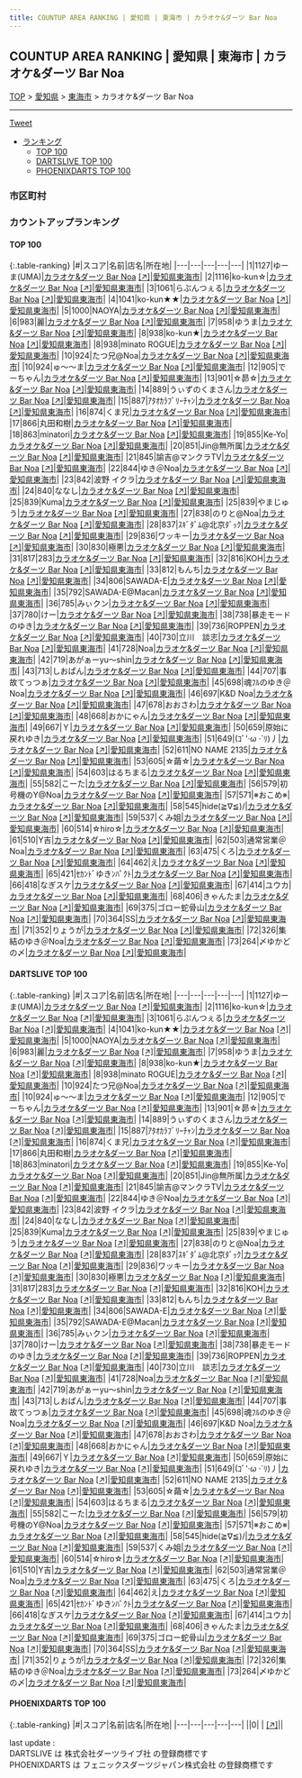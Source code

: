 ```yaml
---
title: COUNTUP AREA RANKING | 愛知県 | 東海市 | カラオケ&ダーツ Bar Noa
---
```

## COUNTUP AREA RANKING | 愛知県 | 東海市 | カラオケ&ダーツ Bar Noa

[TOP](/darts/rank/) > [愛知県](/darts/rank/愛知県/) > [東海市](/darts/rank/愛知県/東海市/) > カラオケ&ダーツ Bar Noa

___

<a href="https://twitter.com/share?ref_src=twsrc%5Etfw" data-text="COUNTUP AREA RANKING | 愛知県東海市カラオケ&ダーツ Bar Noa" class="twitter-share-button" data-hashtags="DARTSLIVE,PHOENIXDARTS,darts,ダーツ" data-show-count="false">Tweet</a>

* [ランキング](#カウントアップランキング)
    * [TOP 100](#top-100)
    * [DARTSLIVE TOP 100](#dartslive-top-100)
    * [PHOENIXDARTS TOP 100](#phoenixdarts-top-100)

### 市区町村

<ul>

</ul>

### カウントアップランキング

#### TOP 100



{:.table-ranking}
|#|スコア|名前|店名|所在地|
|---|---|---|---|---|
|1|1127|<span class="rank-name-dl">ゆーま(UMA)</span>|<a href="/darts/rank/shops/245e649f08ddbe960d9b047a20a7ba1e.html">カラオケ&ダーツ Bar Noa</a> <a href="https://search.dartslive.com/jp/shop/245e649f08ddbe960d9b047a20a7ba1e">[↗]</a>|<a href="/darts/rank/愛知県/東海市">愛知県東海市</a>|
|2|1116|<span class="rank-name-dl">ko-kun☆</span>|<a href="/darts/rank/shops/245e649f08ddbe960d9b047a20a7ba1e.html">カラオケ&ダーツ Bar Noa</a> <a href="https://search.dartslive.com/jp/shop/245e649f08ddbe960d9b047a20a7ba1e">[↗]</a>|<a href="/darts/rank/愛知県/東海市">愛知県東海市</a>|
|3|1061|<span class="rank-name-dl">らぷんつぇる</span>|<a href="/darts/rank/shops/245e649f08ddbe960d9b047a20a7ba1e.html">カラオケ&ダーツ Bar Noa</a> <a href="https://search.dartslive.com/jp/shop/245e649f08ddbe960d9b047a20a7ba1e">[↗]</a>|<a href="/darts/rank/愛知県/東海市">愛知県東海市</a>|
|4|1041|<span class="rank-name-dl">ko-kun★★</span>|<a href="/darts/rank/shops/245e649f08ddbe960d9b047a20a7ba1e.html">カラオケ&ダーツ Bar Noa</a> <a href="https://search.dartslive.com/jp/shop/245e649f08ddbe960d9b047a20a7ba1e">[↗]</a>|<a href="/darts/rank/愛知県/東海市">愛知県東海市</a>|
|5|1000|<span class="rank-name-dl">NAOYA</span>|<a href="/darts/rank/shops/245e649f08ddbe960d9b047a20a7ba1e.html">カラオケ&ダーツ Bar Noa</a> <a href="https://search.dartslive.com/jp/shop/245e649f08ddbe960d9b047a20a7ba1e">[↗]</a>|<a href="/darts/rank/愛知県/東海市">愛知県東海市</a>|
|6|983|<span class="rank-name-dl">麗</span>|<a href="/darts/rank/shops/245e649f08ddbe960d9b047a20a7ba1e.html">カラオケ&ダーツ Bar Noa</a> <a href="https://search.dartslive.com/jp/shop/245e649f08ddbe960d9b047a20a7ba1e">[↗]</a>|<a href="/darts/rank/愛知県/東海市">愛知県東海市</a>|
|7|958|<span class="rank-name-dl">ゆうま</span>|<a href="/darts/rank/shops/245e649f08ddbe960d9b047a20a7ba1e.html">カラオケ&ダーツ Bar Noa</a> <a href="https://search.dartslive.com/jp/shop/245e649f08ddbe960d9b047a20a7ba1e">[↗]</a>|<a href="/darts/rank/愛知県/東海市">愛知県東海市</a>|
|8|938|<span class="rank-name-dl">ko-kun★</span>|<a href="/darts/rank/shops/245e649f08ddbe960d9b047a20a7ba1e.html">カラオケ&ダーツ Bar Noa</a> <a href="https://search.dartslive.com/jp/shop/245e649f08ddbe960d9b047a20a7ba1e">[↗]</a>|<a href="/darts/rank/愛知県/東海市">愛知県東海市</a>|
|8|938|<span class="rank-name-dl">minato ROGUE</span>|<a href="/darts/rank/shops/245e649f08ddbe960d9b047a20a7ba1e.html">カラオケ&ダーツ Bar Noa</a> <a href="https://search.dartslive.com/jp/shop/245e649f08ddbe960d9b047a20a7ba1e">[↗]</a>|<a href="/darts/rank/愛知県/東海市">愛知県東海市</a>|
|10|924|<span class="rank-name-dl">たつ兄@Noa</span>|<a href="/darts/rank/shops/245e649f08ddbe960d9b047a20a7ba1e.html">カラオケ&ダーツ Bar Noa</a> <a href="https://search.dartslive.com/jp/shop/245e649f08ddbe960d9b047a20a7ba1e">[↗]</a>|<a href="/darts/rank/愛知県/東海市">愛知県東海市</a>|
|10|924|<span class="rank-name-dl">ゅ～～ま</span>|<a href="/darts/rank/shops/245e649f08ddbe960d9b047a20a7ba1e.html">カラオケ&ダーツ Bar Noa</a> <a href="https://search.dartslive.com/jp/shop/245e649f08ddbe960d9b047a20a7ba1e">[↗]</a>|<a href="/darts/rank/愛知県/東海市">愛知県東海市</a>|
|12|905|<span class="rank-name-dl">でーちゃん</span>|<a href="/darts/rank/shops/245e649f08ddbe960d9b047a20a7ba1e.html">カラオケ&ダーツ Bar Noa</a> <a href="https://search.dartslive.com/jp/shop/245e649f08ddbe960d9b047a20a7ba1e">[↗]</a>|<a href="/darts/rank/愛知県/東海市">愛知県東海市</a>|
|13|901|<span class="rank-name-dl">☆昴☆</span>|<a href="/darts/rank/shops/245e649f08ddbe960d9b047a20a7ba1e.html">カラオケ&ダーツ Bar Noa</a> <a href="https://search.dartslive.com/jp/shop/245e649f08ddbe960d9b047a20a7ba1e">[↗]</a>|<a href="/darts/rank/愛知県/東海市">愛知県東海市</a>|
|14|889|<span class="rank-name-dl">うぃずのくまさん</span>|<a href="/darts/rank/shops/245e649f08ddbe960d9b047a20a7ba1e.html">カラオケ&ダーツ Bar Noa</a> <a href="https://search.dartslive.com/jp/shop/245e649f08ddbe960d9b047a20a7ba1e">[↗]</a>|<a href="/darts/rank/愛知県/東海市">愛知県東海市</a>|
|15|887|<span class="rank-name-dl">ｱﾀｵｶﾗﾌﾞﾘｰﾁｬﾝ</span>|<a href="/darts/rank/shops/245e649f08ddbe960d9b047a20a7ba1e.html">カラオケ&ダーツ Bar Noa</a> <a href="https://search.dartslive.com/jp/shop/245e649f08ddbe960d9b047a20a7ba1e">[↗]</a>|<a href="/darts/rank/愛知県/東海市">愛知県東海市</a>|
|16|874|<span class="rank-name-dl">くま兄</span>|<a href="/darts/rank/shops/245e649f08ddbe960d9b047a20a7ba1e.html">カラオケ&ダーツ Bar Noa</a> <a href="https://search.dartslive.com/jp/shop/245e649f08ddbe960d9b047a20a7ba1e">[↗]</a>|<a href="/darts/rank/愛知県/東海市">愛知県東海市</a>|
|17|866|<span class="rank-name-dl">丸田和樹</span>|<a href="/darts/rank/shops/245e649f08ddbe960d9b047a20a7ba1e.html">カラオケ&ダーツ Bar Noa</a> <a href="https://search.dartslive.com/jp/shop/245e649f08ddbe960d9b047a20a7ba1e">[↗]</a>|<a href="/darts/rank/愛知県/東海市">愛知県東海市</a>|
|18|863|<span class="rank-name-dl">minatori</span>|<a href="/darts/rank/shops/245e649f08ddbe960d9b047a20a7ba1e.html">カラオケ&ダーツ Bar Noa</a> <a href="https://search.dartslive.com/jp/shop/245e649f08ddbe960d9b047a20a7ba1e">[↗]</a>|<a href="/darts/rank/愛知県/東海市">愛知県東海市</a>|
|19|855|<span class="rank-name-dl">Ke-Yo</span>|<a href="/darts/rank/shops/245e649f08ddbe960d9b047a20a7ba1e.html">カラオケ&ダーツ Bar Noa</a> <a href="https://search.dartslive.com/jp/shop/245e649f08ddbe960d9b047a20a7ba1e">[↗]</a>|<a href="/darts/rank/愛知県/東海市">愛知県東海市</a>|
|20|851|<span class="rank-name-dl">Jin@無所属</span>|<a href="/darts/rank/shops/245e649f08ddbe960d9b047a20a7ba1e.html">カラオケ&ダーツ Bar Noa</a> <a href="https://search.dartslive.com/jp/shop/245e649f08ddbe960d9b047a20a7ba1e">[↗]</a>|<a href="/darts/rank/愛知県/東海市">愛知県東海市</a>|
|21|845|<span class="rank-name-dl">諭吉@マンクラTV</span>|<a href="/darts/rank/shops/245e649f08ddbe960d9b047a20a7ba1e.html">カラオケ&ダーツ Bar Noa</a> <a href="https://search.dartslive.com/jp/shop/245e649f08ddbe960d9b047a20a7ba1e">[↗]</a>|<a href="/darts/rank/愛知県/東海市">愛知県東海市</a>|
|22|844|<span class="rank-name-dl">ゆき＠Noa</span>|<a href="/darts/rank/shops/245e649f08ddbe960d9b047a20a7ba1e.html">カラオケ&ダーツ Bar Noa</a> <a href="https://search.dartslive.com/jp/shop/245e649f08ddbe960d9b047a20a7ba1e">[↗]</a>|<a href="/darts/rank/愛知県/東海市">愛知県東海市</a>|
|23|842|<span class="rank-name-dl">波野 イクラ</span>|<a href="/darts/rank/shops/245e649f08ddbe960d9b047a20a7ba1e.html">カラオケ&ダーツ Bar Noa</a> <a href="https://search.dartslive.com/jp/shop/245e649f08ddbe960d9b047a20a7ba1e">[↗]</a>|<a href="/darts/rank/愛知県/東海市">愛知県東海市</a>|
|24|840|<span class="rank-name-dl">ななし</span>|<a href="/darts/rank/shops/245e649f08ddbe960d9b047a20a7ba1e.html">カラオケ&ダーツ Bar Noa</a> <a href="https://search.dartslive.com/jp/shop/245e649f08ddbe960d9b047a20a7ba1e">[↗]</a>|<a href="/darts/rank/愛知県/東海市">愛知県東海市</a>|
|25|839|<span class="rank-name-dl">Kuma</span>|<a href="/darts/rank/shops/245e649f08ddbe960d9b047a20a7ba1e.html">カラオケ&ダーツ Bar Noa</a> <a href="https://search.dartslive.com/jp/shop/245e649f08ddbe960d9b047a20a7ba1e">[↗]</a>|<a href="/darts/rank/愛知県/東海市">愛知県東海市</a>|
|25|839|<span class="rank-name-dl">やまじゅう</span>|<a href="/darts/rank/shops/245e649f08ddbe960d9b047a20a7ba1e.html">カラオケ&ダーツ Bar Noa</a> <a href="https://search.dartslive.com/jp/shop/245e649f08ddbe960d9b047a20a7ba1e">[↗]</a>|<a href="/darts/rank/愛知県/東海市">愛知県東海市</a>|
|27|838|<span class="rank-name-dl">のりと@Noa</span>|<a href="/darts/rank/shops/245e649f08ddbe960d9b047a20a7ba1e.html">カラオケ&ダーツ Bar Noa</a> <a href="https://search.dartslive.com/jp/shop/245e649f08ddbe960d9b047a20a7ba1e">[↗]</a>|<a href="/darts/rank/愛知県/東海市">愛知県東海市</a>|
|28|837|<span class="rank-name-dl">ｽｷﾞﾀﾞﾑ@北京ﾀﾞｯｸ</span>|<a href="/darts/rank/shops/245e649f08ddbe960d9b047a20a7ba1e.html">カラオケ&ダーツ Bar Noa</a> <a href="https://search.dartslive.com/jp/shop/245e649f08ddbe960d9b047a20a7ba1e">[↗]</a>|<a href="/darts/rank/愛知県/東海市">愛知県東海市</a>|
|29|836|<span class="rank-name-dl">ワッキー</span>|<a href="/darts/rank/shops/245e649f08ddbe960d9b047a20a7ba1e.html">カラオケ&ダーツ Bar Noa</a> <a href="https://search.dartslive.com/jp/shop/245e649f08ddbe960d9b047a20a7ba1e">[↗]</a>|<a href="/darts/rank/愛知県/東海市">愛知県東海市</a>|
|30|830|<span class="rank-name-dl">極悪</span>|<a href="/darts/rank/shops/245e649f08ddbe960d9b047a20a7ba1e.html">カラオケ&ダーツ Bar Noa</a> <a href="https://search.dartslive.com/jp/shop/245e649f08ddbe960d9b047a20a7ba1e">[↗]</a>|<a href="/darts/rank/愛知県/東海市">愛知県東海市</a>|
|31|817|<span class="rank-name-dl">283</span>|<a href="/darts/rank/shops/245e649f08ddbe960d9b047a20a7ba1e.html">カラオケ&ダーツ Bar Noa</a> <a href="https://search.dartslive.com/jp/shop/245e649f08ddbe960d9b047a20a7ba1e">[↗]</a>|<a href="/darts/rank/愛知県/東海市">愛知県東海市</a>|
|32|816|<span class="rank-name-dl">KOH</span>|<a href="/darts/rank/shops/245e649f08ddbe960d9b047a20a7ba1e.html">カラオケ&ダーツ Bar Noa</a> <a href="https://search.dartslive.com/jp/shop/245e649f08ddbe960d9b047a20a7ba1e">[↗]</a>|<a href="/darts/rank/愛知県/東海市">愛知県東海市</a>|
|33|812|<span class="rank-name-dl">もんち</span>|<a href="/darts/rank/shops/245e649f08ddbe960d9b047a20a7ba1e.html">カラオケ&ダーツ Bar Noa</a> <a href="https://search.dartslive.com/jp/shop/245e649f08ddbe960d9b047a20a7ba1e">[↗]</a>|<a href="/darts/rank/愛知県/東海市">愛知県東海市</a>|
|34|806|<span class="rank-name-dl">SAWADA-E</span>|<a href="/darts/rank/shops/245e649f08ddbe960d9b047a20a7ba1e.html">カラオケ&ダーツ Bar Noa</a> <a href="https://search.dartslive.com/jp/shop/245e649f08ddbe960d9b047a20a7ba1e">[↗]</a>|<a href="/darts/rank/愛知県/東海市">愛知県東海市</a>|
|35|792|<span class="rank-name-dl">SAWADA-E@Macan</span>|<a href="/darts/rank/shops/245e649f08ddbe960d9b047a20a7ba1e.html">カラオケ&ダーツ Bar Noa</a> <a href="https://search.dartslive.com/jp/shop/245e649f08ddbe960d9b047a20a7ba1e">[↗]</a>|<a href="/darts/rank/愛知県/東海市">愛知県東海市</a>|
|36|785|<span class="rank-name-dl">みぃクン</span>|<a href="/darts/rank/shops/245e649f08ddbe960d9b047a20a7ba1e.html">カラオケ&ダーツ Bar Noa</a> <a href="https://search.dartslive.com/jp/shop/245e649f08ddbe960d9b047a20a7ba1e">[↗]</a>|<a href="/darts/rank/愛知県/東海市">愛知県東海市</a>|
|37|780|<span class="rank-name-dl">けー</span>|<a href="/darts/rank/shops/245e649f08ddbe960d9b047a20a7ba1e.html">カラオケ&ダーツ Bar Noa</a> <a href="https://search.dartslive.com/jp/shop/245e649f08ddbe960d9b047a20a7ba1e">[↗]</a>|<a href="/darts/rank/愛知県/東海市">愛知県東海市</a>|
|38|738|<span class="rank-name-dl">暴走モードのゆき</span>|<a href="/darts/rank/shops/245e649f08ddbe960d9b047a20a7ba1e.html">カラオケ&ダーツ Bar Noa</a> <a href="https://search.dartslive.com/jp/shop/245e649f08ddbe960d9b047a20a7ba1e">[↗]</a>|<a href="/darts/rank/愛知県/東海市">愛知県東海市</a>|
|39|736|<span class="rank-name-dl">ROPPEN</span>|<a href="/darts/rank/shops/245e649f08ddbe960d9b047a20a7ba1e.html">カラオケ&ダーツ Bar Noa</a> <a href="https://search.dartslive.com/jp/shop/245e649f08ddbe960d9b047a20a7ba1e">[↗]</a>|<a href="/darts/rank/愛知県/東海市">愛知県東海市</a>|
|40|730|<span class="rank-name-dl">立川　談志</span>|<a href="/darts/rank/shops/245e649f08ddbe960d9b047a20a7ba1e.html">カラオケ&ダーツ Bar Noa</a> <a href="https://search.dartslive.com/jp/shop/245e649f08ddbe960d9b047a20a7ba1e">[↗]</a>|<a href="/darts/rank/愛知県/東海市">愛知県東海市</a>|
|41|728|<span class="rank-name-dl">Noa</span>|<a href="/darts/rank/shops/245e649f08ddbe960d9b047a20a7ba1e.html">カラオケ&ダーツ Bar Noa</a> <a href="https://search.dartslive.com/jp/shop/245e649f08ddbe960d9b047a20a7ba1e">[↗]</a>|<a href="/darts/rank/愛知県/東海市">愛知県東海市</a>|
|42|719|<span class="rank-name-dl">あがぁーyu～shin</span>|<a href="/darts/rank/shops/245e649f08ddbe960d9b047a20a7ba1e.html">カラオケ&ダーツ Bar Noa</a> <a href="https://search.dartslive.com/jp/shop/245e649f08ddbe960d9b047a20a7ba1e">[↗]</a>|<a href="/darts/rank/愛知県/東海市">愛知県東海市</a>|
|43|713|<span class="rank-name-dl">しおぱん</span>|<a href="/darts/rank/shops/245e649f08ddbe960d9b047a20a7ba1e.html">カラオケ&ダーツ Bar Noa</a> <a href="https://search.dartslive.com/jp/shop/245e649f08ddbe960d9b047a20a7ba1e">[↗]</a>|<a href="/darts/rank/愛知県/東海市">愛知県東海市</a>|
|44|707|<span class="rank-name-dl">事故てっつぁ</span>|<a href="/darts/rank/shops/245e649f08ddbe960d9b047a20a7ba1e.html">カラオケ&ダーツ Bar Noa</a> <a href="https://search.dartslive.com/jp/shop/245e649f08ddbe960d9b047a20a7ba1e">[↗]</a>|<a href="/darts/rank/愛知県/東海市">愛知県東海市</a>|
|45|698|<span class="rank-name-dl">魂ﾌﾙのゆき＠Noa</span>|<a href="/darts/rank/shops/245e649f08ddbe960d9b047a20a7ba1e.html">カラオケ&ダーツ Bar Noa</a> <a href="https://search.dartslive.com/jp/shop/245e649f08ddbe960d9b047a20a7ba1e">[↗]</a>|<a href="/darts/rank/愛知県/東海市">愛知県東海市</a>|
|46|697|<span class="rank-name-dl">K&amp;D Noa</span>|<a href="/darts/rank/shops/245e649f08ddbe960d9b047a20a7ba1e.html">カラオケ&ダーツ Bar Noa</a> <a href="https://search.dartslive.com/jp/shop/245e649f08ddbe960d9b047a20a7ba1e">[↗]</a>|<a href="/darts/rank/愛知県/東海市">愛知県東海市</a>|
|47|678|<span class="rank-name-dl">おおさわ</span>|<a href="/darts/rank/shops/245e649f08ddbe960d9b047a20a7ba1e.html">カラオケ&ダーツ Bar Noa</a> <a href="https://search.dartslive.com/jp/shop/245e649f08ddbe960d9b047a20a7ba1e">[↗]</a>|<a href="/darts/rank/愛知県/東海市">愛知県東海市</a>|
|48|668|<span class="rank-name-dl">おかにゃん</span>|<a href="/darts/rank/shops/245e649f08ddbe960d9b047a20a7ba1e.html">カラオケ&ダーツ Bar Noa</a> <a href="https://search.dartslive.com/jp/shop/245e649f08ddbe960d9b047a20a7ba1e">[↗]</a>|<a href="/darts/rank/愛知県/東海市">愛知県東海市</a>|
|49|667|<span class="rank-name-dl">Ｙ</span>|<a href="/darts/rank/shops/245e649f08ddbe960d9b047a20a7ba1e.html">カラオケ&ダーツ Bar Noa</a> <a href="https://search.dartslive.com/jp/shop/245e649f08ddbe960d9b047a20a7ba1e">[↗]</a>|<a href="/darts/rank/愛知県/東海市">愛知県東海市</a>|
|50|659|<span class="rank-name-dl">原始に戻れゆき</span>|<a href="/darts/rank/shops/245e649f08ddbe960d9b047a20a7ba1e.html">カラオケ&ダーツ Bar Noa</a> <a href="https://search.dartslive.com/jp/shop/245e649f08ddbe960d9b047a20a7ba1e">[↗]</a>|<a href="/darts/rank/愛知県/東海市">愛知県東海市</a>|
|51|649|<span class="rank-name-dl">(ｺﾞ&#x27;·ω ·`ﾘ)丿</span>|<a href="/darts/rank/shops/245e649f08ddbe960d9b047a20a7ba1e.html">カラオケ&ダーツ Bar Noa</a> <a href="https://search.dartslive.com/jp/shop/245e649f08ddbe960d9b047a20a7ba1e">[↗]</a>|<a href="/darts/rank/愛知県/東海市">愛知県東海市</a>|
|52|611|<span class="rank-name-dl">NO NAME 2135</span>|<a href="/darts/rank/shops/245e649f08ddbe960d9b047a20a7ba1e.html">カラオケ&ダーツ Bar Noa</a> <a href="https://search.dartslive.com/jp/shop/245e649f08ddbe960d9b047a20a7ba1e">[↗]</a>|<a href="/darts/rank/愛知県/東海市">愛知県東海市</a>|
|53|605|<span class="rank-name-dl">☆繭☆</span>|<a href="/darts/rank/shops/245e649f08ddbe960d9b047a20a7ba1e.html">カラオケ&ダーツ Bar Noa</a> <a href="https://search.dartslive.com/jp/shop/245e649f08ddbe960d9b047a20a7ba1e">[↗]</a>|<a href="/darts/rank/愛知県/東海市">愛知県東海市</a>|
|54|603|<span class="rank-name-dl">はるちまる</span>|<a href="/darts/rank/shops/245e649f08ddbe960d9b047a20a7ba1e.html">カラオケ&ダーツ Bar Noa</a> <a href="https://search.dartslive.com/jp/shop/245e649f08ddbe960d9b047a20a7ba1e">[↗]</a>|<a href="/darts/rank/愛知県/東海市">愛知県東海市</a>|
|55|582|<span class="rank-name-dl">こーた</span>|<a href="/darts/rank/shops/245e649f08ddbe960d9b047a20a7ba1e.html">カラオケ&ダーツ Bar Noa</a> <a href="https://search.dartslive.com/jp/shop/245e649f08ddbe960d9b047a20a7ba1e">[↗]</a>|<a href="/darts/rank/愛知県/東海市">愛知県東海市</a>|
|56|579|<span class="rank-name-dl">初号機のY@Noa</span>|<a href="/darts/rank/shops/245e649f08ddbe960d9b047a20a7ba1e.html">カラオケ&ダーツ Bar Noa</a> <a href="https://search.dartslive.com/jp/shop/245e649f08ddbe960d9b047a20a7ba1e">[↗]</a>|<a href="/darts/rank/愛知県/東海市">愛知県東海市</a>|
|57|571|<span class="rank-name-dl">※おこめ※</span>|<a href="/darts/rank/shops/245e649f08ddbe960d9b047a20a7ba1e.html">カラオケ&ダーツ Bar Noa</a> <a href="https://search.dartslive.com/jp/shop/245e649f08ddbe960d9b047a20a7ba1e">[↗]</a>|<a href="/darts/rank/愛知県/東海市">愛知県東海市</a>|
|58|545|<span class="rank-name-dl">hide(≧∇≦)/</span>|<a href="/darts/rank/shops/245e649f08ddbe960d9b047a20a7ba1e.html">カラオケ&ダーツ Bar Noa</a> <a href="https://search.dartslive.com/jp/shop/245e649f08ddbe960d9b047a20a7ba1e">[↗]</a>|<a href="/darts/rank/愛知県/東海市">愛知県東海市</a>|
|59|537|<span class="rank-name-dl">くみ姐</span>|<a href="/darts/rank/shops/245e649f08ddbe960d9b047a20a7ba1e.html">カラオケ&ダーツ Bar Noa</a> <a href="https://search.dartslive.com/jp/shop/245e649f08ddbe960d9b047a20a7ba1e">[↗]</a>|<a href="/darts/rank/愛知県/東海市">愛知県東海市</a>|
|60|514|<span class="rank-name-dl">☆hiro☆</span>|<a href="/darts/rank/shops/245e649f08ddbe960d9b047a20a7ba1e.html">カラオケ&ダーツ Bar Noa</a> <a href="https://search.dartslive.com/jp/shop/245e649f08ddbe960d9b047a20a7ba1e">[↗]</a>|<a href="/darts/rank/愛知県/東海市">愛知県東海市</a>|
|61|510|<span class="rank-name-dl">Y吉</span>|<a href="/darts/rank/shops/245e649f08ddbe960d9b047a20a7ba1e.html">カラオケ&ダーツ Bar Noa</a> <a href="https://search.dartslive.com/jp/shop/245e649f08ddbe960d9b047a20a7ba1e">[↗]</a>|<a href="/darts/rank/愛知県/東海市">愛知県東海市</a>|
|62|503|<span class="rank-name-dl">通常営業＠Noa</span>|<a href="/darts/rank/shops/245e649f08ddbe960d9b047a20a7ba1e.html">カラオケ&ダーツ Bar Noa</a> <a href="https://search.dartslive.com/jp/shop/245e649f08ddbe960d9b047a20a7ba1e">[↗]</a>|<a href="/darts/rank/愛知県/東海市">愛知県東海市</a>|
|63|475|<span class="rank-name-dl">くろ</span>|<a href="/darts/rank/shops/245e649f08ddbe960d9b047a20a7ba1e.html">カラオケ&ダーツ Bar Noa</a> <a href="https://search.dartslive.com/jp/shop/245e649f08ddbe960d9b047a20a7ba1e">[↗]</a>|<a href="/darts/rank/愛知県/東海市">愛知県東海市</a>|
|64|462|<span class="rank-name-dl">え</span>|<a href="/darts/rank/shops/245e649f08ddbe960d9b047a20a7ba1e.html">カラオケ&ダーツ Bar Noa</a> <a href="https://search.dartslive.com/jp/shop/245e649f08ddbe960d9b047a20a7ba1e">[↗]</a>|<a href="/darts/rank/愛知県/東海市">愛知県東海市</a>|
|65|421|<span class="rank-name-dl">ｾｶﾝﾄﾞゆきﾝﾊﾟｸﾄ</span>|<a href="/darts/rank/shops/245e649f08ddbe960d9b047a20a7ba1e.html">カラオケ&ダーツ Bar Noa</a> <a href="https://search.dartslive.com/jp/shop/245e649f08ddbe960d9b047a20a7ba1e">[↗]</a>|<a href="/darts/rank/愛知県/東海市">愛知県東海市</a>|
|66|418|<span class="rank-name-dl">なぎスケ</span>|<a href="/darts/rank/shops/245e649f08ddbe960d9b047a20a7ba1e.html">カラオケ&ダーツ Bar Noa</a> <a href="https://search.dartslive.com/jp/shop/245e649f08ddbe960d9b047a20a7ba1e">[↗]</a>|<a href="/darts/rank/愛知県/東海市">愛知県東海市</a>|
|67|414|<span class="rank-name-dl">ユウカ</span>|<a href="/darts/rank/shops/245e649f08ddbe960d9b047a20a7ba1e.html">カラオケ&ダーツ Bar Noa</a> <a href="https://search.dartslive.com/jp/shop/245e649f08ddbe960d9b047a20a7ba1e">[↗]</a>|<a href="/darts/rank/愛知県/東海市">愛知県東海市</a>|
|68|406|<span class="rank-name-dl">きゃんたま</span>|<a href="/darts/rank/shops/245e649f08ddbe960d9b047a20a7ba1e.html">カラオケ&ダーツ Bar Noa</a> <a href="https://search.dartslive.com/jp/shop/245e649f08ddbe960d9b047a20a7ba1e">[↗]</a>|<a href="/darts/rank/愛知県/東海市">愛知県東海市</a>|
|69|375|<span class="rank-name-dl">ゴロー蛇骨山</span>|<a href="/darts/rank/shops/245e649f08ddbe960d9b047a20a7ba1e.html">カラオケ&ダーツ Bar Noa</a> <a href="https://search.dartslive.com/jp/shop/245e649f08ddbe960d9b047a20a7ba1e">[↗]</a>|<a href="/darts/rank/愛知県/東海市">愛知県東海市</a>|
|70|364|<span class="rank-name-dl">SS</span>|<a href="/darts/rank/shops/245e649f08ddbe960d9b047a20a7ba1e.html">カラオケ&ダーツ Bar Noa</a> <a href="https://search.dartslive.com/jp/shop/245e649f08ddbe960d9b047a20a7ba1e">[↗]</a>|<a href="/darts/rank/愛知県/東海市">愛知県東海市</a>|
|71|352|<span class="rank-name-dl">りょうが</span>|<a href="/darts/rank/shops/245e649f08ddbe960d9b047a20a7ba1e.html">カラオケ&ダーツ Bar Noa</a> <a href="https://search.dartslive.com/jp/shop/245e649f08ddbe960d9b047a20a7ba1e">[↗]</a>|<a href="/darts/rank/愛知県/東海市">愛知県東海市</a>|
|72|326|<span class="rank-name-dl">集結のゆき＠Noa</span>|<a href="/darts/rank/shops/245e649f08ddbe960d9b047a20a7ba1e.html">カラオケ&ダーツ Bar Noa</a> <a href="https://search.dartslive.com/jp/shop/245e649f08ddbe960d9b047a20a7ba1e">[↗]</a>|<a href="/darts/rank/愛知県/東海市">愛知県東海市</a>|
|73|264|<span class="rank-name-dl">〆ゆかどの〆</span>|<a href="/darts/rank/shops/245e649f08ddbe960d9b047a20a7ba1e.html">カラオケ&ダーツ Bar Noa</a> <a href="https://search.dartslive.com/jp/shop/245e649f08ddbe960d9b047a20a7ba1e">[↗]</a>|<a href="/darts/rank/愛知県/東海市">愛知県東海市</a>|


#### DARTSLIVE TOP 100



{:.table-ranking}
|#|スコア|名前|店名|所在地|
|---|---|---|---|---|
|1|1127|<span class="rank-name-dl">ゆーま(UMA)</span>|<a href="/darts/rank/shops/245e649f08ddbe960d9b047a20a7ba1e.html">カラオケ&ダーツ Bar Noa</a> <a href="https://search.dartslive.com/jp/shop/245e649f08ddbe960d9b047a20a7ba1e">[↗]</a>|<a href="/darts/rank/愛知県/東海市">愛知県東海市</a>|
|2|1116|<span class="rank-name-dl">ko-kun☆</span>|<a href="/darts/rank/shops/245e649f08ddbe960d9b047a20a7ba1e.html">カラオケ&ダーツ Bar Noa</a> <a href="https://search.dartslive.com/jp/shop/245e649f08ddbe960d9b047a20a7ba1e">[↗]</a>|<a href="/darts/rank/愛知県/東海市">愛知県東海市</a>|
|3|1061|<span class="rank-name-dl">らぷんつぇる</span>|<a href="/darts/rank/shops/245e649f08ddbe960d9b047a20a7ba1e.html">カラオケ&ダーツ Bar Noa</a> <a href="https://search.dartslive.com/jp/shop/245e649f08ddbe960d9b047a20a7ba1e">[↗]</a>|<a href="/darts/rank/愛知県/東海市">愛知県東海市</a>|
|4|1041|<span class="rank-name-dl">ko-kun★★</span>|<a href="/darts/rank/shops/245e649f08ddbe960d9b047a20a7ba1e.html">カラオケ&ダーツ Bar Noa</a> <a href="https://search.dartslive.com/jp/shop/245e649f08ddbe960d9b047a20a7ba1e">[↗]</a>|<a href="/darts/rank/愛知県/東海市">愛知県東海市</a>|
|5|1000|<span class="rank-name-dl">NAOYA</span>|<a href="/darts/rank/shops/245e649f08ddbe960d9b047a20a7ba1e.html">カラオケ&ダーツ Bar Noa</a> <a href="https://search.dartslive.com/jp/shop/245e649f08ddbe960d9b047a20a7ba1e">[↗]</a>|<a href="/darts/rank/愛知県/東海市">愛知県東海市</a>|
|6|983|<span class="rank-name-dl">麗</span>|<a href="/darts/rank/shops/245e649f08ddbe960d9b047a20a7ba1e.html">カラオケ&ダーツ Bar Noa</a> <a href="https://search.dartslive.com/jp/shop/245e649f08ddbe960d9b047a20a7ba1e">[↗]</a>|<a href="/darts/rank/愛知県/東海市">愛知県東海市</a>|
|7|958|<span class="rank-name-dl">ゆうま</span>|<a href="/darts/rank/shops/245e649f08ddbe960d9b047a20a7ba1e.html">カラオケ&ダーツ Bar Noa</a> <a href="https://search.dartslive.com/jp/shop/245e649f08ddbe960d9b047a20a7ba1e">[↗]</a>|<a href="/darts/rank/愛知県/東海市">愛知県東海市</a>|
|8|938|<span class="rank-name-dl">ko-kun★</span>|<a href="/darts/rank/shops/245e649f08ddbe960d9b047a20a7ba1e.html">カラオケ&ダーツ Bar Noa</a> <a href="https://search.dartslive.com/jp/shop/245e649f08ddbe960d9b047a20a7ba1e">[↗]</a>|<a href="/darts/rank/愛知県/東海市">愛知県東海市</a>|
|8|938|<span class="rank-name-dl">minato ROGUE</span>|<a href="/darts/rank/shops/245e649f08ddbe960d9b047a20a7ba1e.html">カラオケ&ダーツ Bar Noa</a> <a href="https://search.dartslive.com/jp/shop/245e649f08ddbe960d9b047a20a7ba1e">[↗]</a>|<a href="/darts/rank/愛知県/東海市">愛知県東海市</a>|
|10|924|<span class="rank-name-dl">たつ兄@Noa</span>|<a href="/darts/rank/shops/245e649f08ddbe960d9b047a20a7ba1e.html">カラオケ&ダーツ Bar Noa</a> <a href="https://search.dartslive.com/jp/shop/245e649f08ddbe960d9b047a20a7ba1e">[↗]</a>|<a href="/darts/rank/愛知県/東海市">愛知県東海市</a>|
|10|924|<span class="rank-name-dl">ゅ～～ま</span>|<a href="/darts/rank/shops/245e649f08ddbe960d9b047a20a7ba1e.html">カラオケ&ダーツ Bar Noa</a> <a href="https://search.dartslive.com/jp/shop/245e649f08ddbe960d9b047a20a7ba1e">[↗]</a>|<a href="/darts/rank/愛知県/東海市">愛知県東海市</a>|
|12|905|<span class="rank-name-dl">でーちゃん</span>|<a href="/darts/rank/shops/245e649f08ddbe960d9b047a20a7ba1e.html">カラオケ&ダーツ Bar Noa</a> <a href="https://search.dartslive.com/jp/shop/245e649f08ddbe960d9b047a20a7ba1e">[↗]</a>|<a href="/darts/rank/愛知県/東海市">愛知県東海市</a>|
|13|901|<span class="rank-name-dl">☆昴☆</span>|<a href="/darts/rank/shops/245e649f08ddbe960d9b047a20a7ba1e.html">カラオケ&ダーツ Bar Noa</a> <a href="https://search.dartslive.com/jp/shop/245e649f08ddbe960d9b047a20a7ba1e">[↗]</a>|<a href="/darts/rank/愛知県/東海市">愛知県東海市</a>|
|14|889|<span class="rank-name-dl">うぃずのくまさん</span>|<a href="/darts/rank/shops/245e649f08ddbe960d9b047a20a7ba1e.html">カラオケ&ダーツ Bar Noa</a> <a href="https://search.dartslive.com/jp/shop/245e649f08ddbe960d9b047a20a7ba1e">[↗]</a>|<a href="/darts/rank/愛知県/東海市">愛知県東海市</a>|
|15|887|<span class="rank-name-dl">ｱﾀｵｶﾗﾌﾞﾘｰﾁｬﾝ</span>|<a href="/darts/rank/shops/245e649f08ddbe960d9b047a20a7ba1e.html">カラオケ&ダーツ Bar Noa</a> <a href="https://search.dartslive.com/jp/shop/245e649f08ddbe960d9b047a20a7ba1e">[↗]</a>|<a href="/darts/rank/愛知県/東海市">愛知県東海市</a>|
|16|874|<span class="rank-name-dl">くま兄</span>|<a href="/darts/rank/shops/245e649f08ddbe960d9b047a20a7ba1e.html">カラオケ&ダーツ Bar Noa</a> <a href="https://search.dartslive.com/jp/shop/245e649f08ddbe960d9b047a20a7ba1e">[↗]</a>|<a href="/darts/rank/愛知県/東海市">愛知県東海市</a>|
|17|866|<span class="rank-name-dl">丸田和樹</span>|<a href="/darts/rank/shops/245e649f08ddbe960d9b047a20a7ba1e.html">カラオケ&ダーツ Bar Noa</a> <a href="https://search.dartslive.com/jp/shop/245e649f08ddbe960d9b047a20a7ba1e">[↗]</a>|<a href="/darts/rank/愛知県/東海市">愛知県東海市</a>|
|18|863|<span class="rank-name-dl">minatori</span>|<a href="/darts/rank/shops/245e649f08ddbe960d9b047a20a7ba1e.html">カラオケ&ダーツ Bar Noa</a> <a href="https://search.dartslive.com/jp/shop/245e649f08ddbe960d9b047a20a7ba1e">[↗]</a>|<a href="/darts/rank/愛知県/東海市">愛知県東海市</a>|
|19|855|<span class="rank-name-dl">Ke-Yo</span>|<a href="/darts/rank/shops/245e649f08ddbe960d9b047a20a7ba1e.html">カラオケ&ダーツ Bar Noa</a> <a href="https://search.dartslive.com/jp/shop/245e649f08ddbe960d9b047a20a7ba1e">[↗]</a>|<a href="/darts/rank/愛知県/東海市">愛知県東海市</a>|
|20|851|<span class="rank-name-dl">Jin@無所属</span>|<a href="/darts/rank/shops/245e649f08ddbe960d9b047a20a7ba1e.html">カラオケ&ダーツ Bar Noa</a> <a href="https://search.dartslive.com/jp/shop/245e649f08ddbe960d9b047a20a7ba1e">[↗]</a>|<a href="/darts/rank/愛知県/東海市">愛知県東海市</a>|
|21|845|<span class="rank-name-dl">諭吉@マンクラTV</span>|<a href="/darts/rank/shops/245e649f08ddbe960d9b047a20a7ba1e.html">カラオケ&ダーツ Bar Noa</a> <a href="https://search.dartslive.com/jp/shop/245e649f08ddbe960d9b047a20a7ba1e">[↗]</a>|<a href="/darts/rank/愛知県/東海市">愛知県東海市</a>|
|22|844|<span class="rank-name-dl">ゆき＠Noa</span>|<a href="/darts/rank/shops/245e649f08ddbe960d9b047a20a7ba1e.html">カラオケ&ダーツ Bar Noa</a> <a href="https://search.dartslive.com/jp/shop/245e649f08ddbe960d9b047a20a7ba1e">[↗]</a>|<a href="/darts/rank/愛知県/東海市">愛知県東海市</a>|
|23|842|<span class="rank-name-dl">波野 イクラ</span>|<a href="/darts/rank/shops/245e649f08ddbe960d9b047a20a7ba1e.html">カラオケ&ダーツ Bar Noa</a> <a href="https://search.dartslive.com/jp/shop/245e649f08ddbe960d9b047a20a7ba1e">[↗]</a>|<a href="/darts/rank/愛知県/東海市">愛知県東海市</a>|
|24|840|<span class="rank-name-dl">ななし</span>|<a href="/darts/rank/shops/245e649f08ddbe960d9b047a20a7ba1e.html">カラオケ&ダーツ Bar Noa</a> <a href="https://search.dartslive.com/jp/shop/245e649f08ddbe960d9b047a20a7ba1e">[↗]</a>|<a href="/darts/rank/愛知県/東海市">愛知県東海市</a>|
|25|839|<span class="rank-name-dl">Kuma</span>|<a href="/darts/rank/shops/245e649f08ddbe960d9b047a20a7ba1e.html">カラオケ&ダーツ Bar Noa</a> <a href="https://search.dartslive.com/jp/shop/245e649f08ddbe960d9b047a20a7ba1e">[↗]</a>|<a href="/darts/rank/愛知県/東海市">愛知県東海市</a>|
|25|839|<span class="rank-name-dl">やまじゅう</span>|<a href="/darts/rank/shops/245e649f08ddbe960d9b047a20a7ba1e.html">カラオケ&ダーツ Bar Noa</a> <a href="https://search.dartslive.com/jp/shop/245e649f08ddbe960d9b047a20a7ba1e">[↗]</a>|<a href="/darts/rank/愛知県/東海市">愛知県東海市</a>|
|27|838|<span class="rank-name-dl">のりと@Noa</span>|<a href="/darts/rank/shops/245e649f08ddbe960d9b047a20a7ba1e.html">カラオケ&ダーツ Bar Noa</a> <a href="https://search.dartslive.com/jp/shop/245e649f08ddbe960d9b047a20a7ba1e">[↗]</a>|<a href="/darts/rank/愛知県/東海市">愛知県東海市</a>|
|28|837|<span class="rank-name-dl">ｽｷﾞﾀﾞﾑ@北京ﾀﾞｯｸ</span>|<a href="/darts/rank/shops/245e649f08ddbe960d9b047a20a7ba1e.html">カラオケ&ダーツ Bar Noa</a> <a href="https://search.dartslive.com/jp/shop/245e649f08ddbe960d9b047a20a7ba1e">[↗]</a>|<a href="/darts/rank/愛知県/東海市">愛知県東海市</a>|
|29|836|<span class="rank-name-dl">ワッキー</span>|<a href="/darts/rank/shops/245e649f08ddbe960d9b047a20a7ba1e.html">カラオケ&ダーツ Bar Noa</a> <a href="https://search.dartslive.com/jp/shop/245e649f08ddbe960d9b047a20a7ba1e">[↗]</a>|<a href="/darts/rank/愛知県/東海市">愛知県東海市</a>|
|30|830|<span class="rank-name-dl">極悪</span>|<a href="/darts/rank/shops/245e649f08ddbe960d9b047a20a7ba1e.html">カラオケ&ダーツ Bar Noa</a> <a href="https://search.dartslive.com/jp/shop/245e649f08ddbe960d9b047a20a7ba1e">[↗]</a>|<a href="/darts/rank/愛知県/東海市">愛知県東海市</a>|
|31|817|<span class="rank-name-dl">283</span>|<a href="/darts/rank/shops/245e649f08ddbe960d9b047a20a7ba1e.html">カラオケ&ダーツ Bar Noa</a> <a href="https://search.dartslive.com/jp/shop/245e649f08ddbe960d9b047a20a7ba1e">[↗]</a>|<a href="/darts/rank/愛知県/東海市">愛知県東海市</a>|
|32|816|<span class="rank-name-dl">KOH</span>|<a href="/darts/rank/shops/245e649f08ddbe960d9b047a20a7ba1e.html">カラオケ&ダーツ Bar Noa</a> <a href="https://search.dartslive.com/jp/shop/245e649f08ddbe960d9b047a20a7ba1e">[↗]</a>|<a href="/darts/rank/愛知県/東海市">愛知県東海市</a>|
|33|812|<span class="rank-name-dl">もんち</span>|<a href="/darts/rank/shops/245e649f08ddbe960d9b047a20a7ba1e.html">カラオケ&ダーツ Bar Noa</a> <a href="https://search.dartslive.com/jp/shop/245e649f08ddbe960d9b047a20a7ba1e">[↗]</a>|<a href="/darts/rank/愛知県/東海市">愛知県東海市</a>|
|34|806|<span class="rank-name-dl">SAWADA-E</span>|<a href="/darts/rank/shops/245e649f08ddbe960d9b047a20a7ba1e.html">カラオケ&ダーツ Bar Noa</a> <a href="https://search.dartslive.com/jp/shop/245e649f08ddbe960d9b047a20a7ba1e">[↗]</a>|<a href="/darts/rank/愛知県/東海市">愛知県東海市</a>|
|35|792|<span class="rank-name-dl">SAWADA-E@Macan</span>|<a href="/darts/rank/shops/245e649f08ddbe960d9b047a20a7ba1e.html">カラオケ&ダーツ Bar Noa</a> <a href="https://search.dartslive.com/jp/shop/245e649f08ddbe960d9b047a20a7ba1e">[↗]</a>|<a href="/darts/rank/愛知県/東海市">愛知県東海市</a>|
|36|785|<span class="rank-name-dl">みぃクン</span>|<a href="/darts/rank/shops/245e649f08ddbe960d9b047a20a7ba1e.html">カラオケ&ダーツ Bar Noa</a> <a href="https://search.dartslive.com/jp/shop/245e649f08ddbe960d9b047a20a7ba1e">[↗]</a>|<a href="/darts/rank/愛知県/東海市">愛知県東海市</a>|
|37|780|<span class="rank-name-dl">けー</span>|<a href="/darts/rank/shops/245e649f08ddbe960d9b047a20a7ba1e.html">カラオケ&ダーツ Bar Noa</a> <a href="https://search.dartslive.com/jp/shop/245e649f08ddbe960d9b047a20a7ba1e">[↗]</a>|<a href="/darts/rank/愛知県/東海市">愛知県東海市</a>|
|38|738|<span class="rank-name-dl">暴走モードのゆき</span>|<a href="/darts/rank/shops/245e649f08ddbe960d9b047a20a7ba1e.html">カラオケ&ダーツ Bar Noa</a> <a href="https://search.dartslive.com/jp/shop/245e649f08ddbe960d9b047a20a7ba1e">[↗]</a>|<a href="/darts/rank/愛知県/東海市">愛知県東海市</a>|
|39|736|<span class="rank-name-dl">ROPPEN</span>|<a href="/darts/rank/shops/245e649f08ddbe960d9b047a20a7ba1e.html">カラオケ&ダーツ Bar Noa</a> <a href="https://search.dartslive.com/jp/shop/245e649f08ddbe960d9b047a20a7ba1e">[↗]</a>|<a href="/darts/rank/愛知県/東海市">愛知県東海市</a>|
|40|730|<span class="rank-name-dl">立川　談志</span>|<a href="/darts/rank/shops/245e649f08ddbe960d9b047a20a7ba1e.html">カラオケ&ダーツ Bar Noa</a> <a href="https://search.dartslive.com/jp/shop/245e649f08ddbe960d9b047a20a7ba1e">[↗]</a>|<a href="/darts/rank/愛知県/東海市">愛知県東海市</a>|
|41|728|<span class="rank-name-dl">Noa</span>|<a href="/darts/rank/shops/245e649f08ddbe960d9b047a20a7ba1e.html">カラオケ&ダーツ Bar Noa</a> <a href="https://search.dartslive.com/jp/shop/245e649f08ddbe960d9b047a20a7ba1e">[↗]</a>|<a href="/darts/rank/愛知県/東海市">愛知県東海市</a>|
|42|719|<span class="rank-name-dl">あがぁーyu～shin</span>|<a href="/darts/rank/shops/245e649f08ddbe960d9b047a20a7ba1e.html">カラオケ&ダーツ Bar Noa</a> <a href="https://search.dartslive.com/jp/shop/245e649f08ddbe960d9b047a20a7ba1e">[↗]</a>|<a href="/darts/rank/愛知県/東海市">愛知県東海市</a>|
|43|713|<span class="rank-name-dl">しおぱん</span>|<a href="/darts/rank/shops/245e649f08ddbe960d9b047a20a7ba1e.html">カラオケ&ダーツ Bar Noa</a> <a href="https://search.dartslive.com/jp/shop/245e649f08ddbe960d9b047a20a7ba1e">[↗]</a>|<a href="/darts/rank/愛知県/東海市">愛知県東海市</a>|
|44|707|<span class="rank-name-dl">事故てっつぁ</span>|<a href="/darts/rank/shops/245e649f08ddbe960d9b047a20a7ba1e.html">カラオケ&ダーツ Bar Noa</a> <a href="https://search.dartslive.com/jp/shop/245e649f08ddbe960d9b047a20a7ba1e">[↗]</a>|<a href="/darts/rank/愛知県/東海市">愛知県東海市</a>|
|45|698|<span class="rank-name-dl">魂ﾌﾙのゆき＠Noa</span>|<a href="/darts/rank/shops/245e649f08ddbe960d9b047a20a7ba1e.html">カラオケ&ダーツ Bar Noa</a> <a href="https://search.dartslive.com/jp/shop/245e649f08ddbe960d9b047a20a7ba1e">[↗]</a>|<a href="/darts/rank/愛知県/東海市">愛知県東海市</a>|
|46|697|<span class="rank-name-dl">K&amp;D Noa</span>|<a href="/darts/rank/shops/245e649f08ddbe960d9b047a20a7ba1e.html">カラオケ&ダーツ Bar Noa</a> <a href="https://search.dartslive.com/jp/shop/245e649f08ddbe960d9b047a20a7ba1e">[↗]</a>|<a href="/darts/rank/愛知県/東海市">愛知県東海市</a>|
|47|678|<span class="rank-name-dl">おおさわ</span>|<a href="/darts/rank/shops/245e649f08ddbe960d9b047a20a7ba1e.html">カラオケ&ダーツ Bar Noa</a> <a href="https://search.dartslive.com/jp/shop/245e649f08ddbe960d9b047a20a7ba1e">[↗]</a>|<a href="/darts/rank/愛知県/東海市">愛知県東海市</a>|
|48|668|<span class="rank-name-dl">おかにゃん</span>|<a href="/darts/rank/shops/245e649f08ddbe960d9b047a20a7ba1e.html">カラオケ&ダーツ Bar Noa</a> <a href="https://search.dartslive.com/jp/shop/245e649f08ddbe960d9b047a20a7ba1e">[↗]</a>|<a href="/darts/rank/愛知県/東海市">愛知県東海市</a>|
|49|667|<span class="rank-name-dl">Ｙ</span>|<a href="/darts/rank/shops/245e649f08ddbe960d9b047a20a7ba1e.html">カラオケ&ダーツ Bar Noa</a> <a href="https://search.dartslive.com/jp/shop/245e649f08ddbe960d9b047a20a7ba1e">[↗]</a>|<a href="/darts/rank/愛知県/東海市">愛知県東海市</a>|
|50|659|<span class="rank-name-dl">原始に戻れゆき</span>|<a href="/darts/rank/shops/245e649f08ddbe960d9b047a20a7ba1e.html">カラオケ&ダーツ Bar Noa</a> <a href="https://search.dartslive.com/jp/shop/245e649f08ddbe960d9b047a20a7ba1e">[↗]</a>|<a href="/darts/rank/愛知県/東海市">愛知県東海市</a>|
|51|649|<span class="rank-name-dl">(ｺﾞ&#x27;·ω ·`ﾘ)丿</span>|<a href="/darts/rank/shops/245e649f08ddbe960d9b047a20a7ba1e.html">カラオケ&ダーツ Bar Noa</a> <a href="https://search.dartslive.com/jp/shop/245e649f08ddbe960d9b047a20a7ba1e">[↗]</a>|<a href="/darts/rank/愛知県/東海市">愛知県東海市</a>|
|52|611|<span class="rank-name-dl">NO NAME 2135</span>|<a href="/darts/rank/shops/245e649f08ddbe960d9b047a20a7ba1e.html">カラオケ&ダーツ Bar Noa</a> <a href="https://search.dartslive.com/jp/shop/245e649f08ddbe960d9b047a20a7ba1e">[↗]</a>|<a href="/darts/rank/愛知県/東海市">愛知県東海市</a>|
|53|605|<span class="rank-name-dl">☆繭☆</span>|<a href="/darts/rank/shops/245e649f08ddbe960d9b047a20a7ba1e.html">カラオケ&ダーツ Bar Noa</a> <a href="https://search.dartslive.com/jp/shop/245e649f08ddbe960d9b047a20a7ba1e">[↗]</a>|<a href="/darts/rank/愛知県/東海市">愛知県東海市</a>|
|54|603|<span class="rank-name-dl">はるちまる</span>|<a href="/darts/rank/shops/245e649f08ddbe960d9b047a20a7ba1e.html">カラオケ&ダーツ Bar Noa</a> <a href="https://search.dartslive.com/jp/shop/245e649f08ddbe960d9b047a20a7ba1e">[↗]</a>|<a href="/darts/rank/愛知県/東海市">愛知県東海市</a>|
|55|582|<span class="rank-name-dl">こーた</span>|<a href="/darts/rank/shops/245e649f08ddbe960d9b047a20a7ba1e.html">カラオケ&ダーツ Bar Noa</a> <a href="https://search.dartslive.com/jp/shop/245e649f08ddbe960d9b047a20a7ba1e">[↗]</a>|<a href="/darts/rank/愛知県/東海市">愛知県東海市</a>|
|56|579|<span class="rank-name-dl">初号機のY@Noa</span>|<a href="/darts/rank/shops/245e649f08ddbe960d9b047a20a7ba1e.html">カラオケ&ダーツ Bar Noa</a> <a href="https://search.dartslive.com/jp/shop/245e649f08ddbe960d9b047a20a7ba1e">[↗]</a>|<a href="/darts/rank/愛知県/東海市">愛知県東海市</a>|
|57|571|<span class="rank-name-dl">※おこめ※</span>|<a href="/darts/rank/shops/245e649f08ddbe960d9b047a20a7ba1e.html">カラオケ&ダーツ Bar Noa</a> <a href="https://search.dartslive.com/jp/shop/245e649f08ddbe960d9b047a20a7ba1e">[↗]</a>|<a href="/darts/rank/愛知県/東海市">愛知県東海市</a>|
|58|545|<span class="rank-name-dl">hide(≧∇≦)/</span>|<a href="/darts/rank/shops/245e649f08ddbe960d9b047a20a7ba1e.html">カラオケ&ダーツ Bar Noa</a> <a href="https://search.dartslive.com/jp/shop/245e649f08ddbe960d9b047a20a7ba1e">[↗]</a>|<a href="/darts/rank/愛知県/東海市">愛知県東海市</a>|
|59|537|<span class="rank-name-dl">くみ姐</span>|<a href="/darts/rank/shops/245e649f08ddbe960d9b047a20a7ba1e.html">カラオケ&ダーツ Bar Noa</a> <a href="https://search.dartslive.com/jp/shop/245e649f08ddbe960d9b047a20a7ba1e">[↗]</a>|<a href="/darts/rank/愛知県/東海市">愛知県東海市</a>|
|60|514|<span class="rank-name-dl">☆hiro☆</span>|<a href="/darts/rank/shops/245e649f08ddbe960d9b047a20a7ba1e.html">カラオケ&ダーツ Bar Noa</a> <a href="https://search.dartslive.com/jp/shop/245e649f08ddbe960d9b047a20a7ba1e">[↗]</a>|<a href="/darts/rank/愛知県/東海市">愛知県東海市</a>|
|61|510|<span class="rank-name-dl">Y吉</span>|<a href="/darts/rank/shops/245e649f08ddbe960d9b047a20a7ba1e.html">カラオケ&ダーツ Bar Noa</a> <a href="https://search.dartslive.com/jp/shop/245e649f08ddbe960d9b047a20a7ba1e">[↗]</a>|<a href="/darts/rank/愛知県/東海市">愛知県東海市</a>|
|62|503|<span class="rank-name-dl">通常営業＠Noa</span>|<a href="/darts/rank/shops/245e649f08ddbe960d9b047a20a7ba1e.html">カラオケ&ダーツ Bar Noa</a> <a href="https://search.dartslive.com/jp/shop/245e649f08ddbe960d9b047a20a7ba1e">[↗]</a>|<a href="/darts/rank/愛知県/東海市">愛知県東海市</a>|
|63|475|<span class="rank-name-dl">くろ</span>|<a href="/darts/rank/shops/245e649f08ddbe960d9b047a20a7ba1e.html">カラオケ&ダーツ Bar Noa</a> <a href="https://search.dartslive.com/jp/shop/245e649f08ddbe960d9b047a20a7ba1e">[↗]</a>|<a href="/darts/rank/愛知県/東海市">愛知県東海市</a>|
|64|462|<span class="rank-name-dl">え</span>|<a href="/darts/rank/shops/245e649f08ddbe960d9b047a20a7ba1e.html">カラオケ&ダーツ Bar Noa</a> <a href="https://search.dartslive.com/jp/shop/245e649f08ddbe960d9b047a20a7ba1e">[↗]</a>|<a href="/darts/rank/愛知県/東海市">愛知県東海市</a>|
|65|421|<span class="rank-name-dl">ｾｶﾝﾄﾞゆきﾝﾊﾟｸﾄ</span>|<a href="/darts/rank/shops/245e649f08ddbe960d9b047a20a7ba1e.html">カラオケ&ダーツ Bar Noa</a> <a href="https://search.dartslive.com/jp/shop/245e649f08ddbe960d9b047a20a7ba1e">[↗]</a>|<a href="/darts/rank/愛知県/東海市">愛知県東海市</a>|
|66|418|<span class="rank-name-dl">なぎスケ</span>|<a href="/darts/rank/shops/245e649f08ddbe960d9b047a20a7ba1e.html">カラオケ&ダーツ Bar Noa</a> <a href="https://search.dartslive.com/jp/shop/245e649f08ddbe960d9b047a20a7ba1e">[↗]</a>|<a href="/darts/rank/愛知県/東海市">愛知県東海市</a>|
|67|414|<span class="rank-name-dl">ユウカ</span>|<a href="/darts/rank/shops/245e649f08ddbe960d9b047a20a7ba1e.html">カラオケ&ダーツ Bar Noa</a> <a href="https://search.dartslive.com/jp/shop/245e649f08ddbe960d9b047a20a7ba1e">[↗]</a>|<a href="/darts/rank/愛知県/東海市">愛知県東海市</a>|
|68|406|<span class="rank-name-dl">きゃんたま</span>|<a href="/darts/rank/shops/245e649f08ddbe960d9b047a20a7ba1e.html">カラオケ&ダーツ Bar Noa</a> <a href="https://search.dartslive.com/jp/shop/245e649f08ddbe960d9b047a20a7ba1e">[↗]</a>|<a href="/darts/rank/愛知県/東海市">愛知県東海市</a>|
|69|375|<span class="rank-name-dl">ゴロー蛇骨山</span>|<a href="/darts/rank/shops/245e649f08ddbe960d9b047a20a7ba1e.html">カラオケ&ダーツ Bar Noa</a> <a href="https://search.dartslive.com/jp/shop/245e649f08ddbe960d9b047a20a7ba1e">[↗]</a>|<a href="/darts/rank/愛知県/東海市">愛知県東海市</a>|
|70|364|<span class="rank-name-dl">SS</span>|<a href="/darts/rank/shops/245e649f08ddbe960d9b047a20a7ba1e.html">カラオケ&ダーツ Bar Noa</a> <a href="https://search.dartslive.com/jp/shop/245e649f08ddbe960d9b047a20a7ba1e">[↗]</a>|<a href="/darts/rank/愛知県/東海市">愛知県東海市</a>|
|71|352|<span class="rank-name-dl">りょうが</span>|<a href="/darts/rank/shops/245e649f08ddbe960d9b047a20a7ba1e.html">カラオケ&ダーツ Bar Noa</a> <a href="https://search.dartslive.com/jp/shop/245e649f08ddbe960d9b047a20a7ba1e">[↗]</a>|<a href="/darts/rank/愛知県/東海市">愛知県東海市</a>|
|72|326|<span class="rank-name-dl">集結のゆき＠Noa</span>|<a href="/darts/rank/shops/245e649f08ddbe960d9b047a20a7ba1e.html">カラオケ&ダーツ Bar Noa</a> <a href="https://search.dartslive.com/jp/shop/245e649f08ddbe960d9b047a20a7ba1e">[↗]</a>|<a href="/darts/rank/愛知県/東海市">愛知県東海市</a>|
|73|264|<span class="rank-name-dl">〆ゆかどの〆</span>|<a href="/darts/rank/shops/245e649f08ddbe960d9b047a20a7ba1e.html">カラオケ&ダーツ Bar Noa</a> <a href="https://search.dartslive.com/jp/shop/245e649f08ddbe960d9b047a20a7ba1e">[↗]</a>|<a href="/darts/rank/愛知県/東海市">愛知県東海市</a>|


#### PHOENIXDARTS TOP 100



{:.table-ranking}
|#|スコア|名前|店名|所在地|
|---|---|---|---|---|
||0|<span class="rank-name-dl"> </span>|<a href="/darts/rank/shops/.html"></a> <a href="">[↗]</a>|<a href="/darts/rank//"></a>|


<div class="footer border-top border-gray-light mt-5 pt-3 text-right text-gray">
    last update : <span style="font-weight: italic" id="foot_last_modified"></span><br />
    DARTSLIVE は 株式会社ダーツライブ社 の登録商標です<br />
    PHOENIXDARTS は フェニックスダーツジャパン株式会社 の登録商標です<br />
</div>

<script src="https://cdnjs.cloudflare.com/ajax/libs/jquery.tablesorter/2.31.3/js/jquery.tablesorter.min.js" integrity="sha512-qzgd5cYSZcosqpzpn7zF2ZId8f/8CHmFKZ8j7mU4OUXTNRd5g+ZHBPsgKEwoqxCtdQvExE5LprwwPAgoicguNg==" crossorigin="anonymous" referrerpolicy="no-referrer"></script>
<link rel="stylesheet" href="https://cdnjs.cloudflare.com/ajax/libs/jquery.tablesorter/2.31.3/css/theme.default.min.css" integrity="sha512-wghhOJkjQX0Lh3NSWvNKeZ0ZpNn+SPVXX1Qyc9OCaogADktxrBiBdKGDoqVUOyhStvMBmJQ8ZdMHiR3wuEq8+w==" crossorigin="anonymous" referrerpolicy="no-referrer" />
<script>
$(function() {
    $(".table-ranking").tablesorter({sortList:[[0, 0]]});
    $("#foot_last_modified").text(formatDate(new Date(document.lastModified), 'yyyy-MM-dd HH:mm:ss'));
});
</script>

<script async src="https://platform.twitter.com/widgets.js" charset="utf-8"></script>